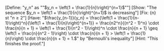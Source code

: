 [Define: "y_n" as ""$y_n = \left(1 + \frac{1}{n}\right)^{n+1}$""]
[Show: "The sequence $y_n = \left(1 + \frac{1}{n}\right)^{n+1}$ is decreasing"]
[Fix: {n} st "$n \ge 2$"]
[Have: "$\frac{y_{n-1}}{y_n} = \frac{\left(1 + \frac{1}{n-1}\right)^n}{\left(1 + \frac{1}{n}\right)^{n+1}} = \frac{n2^n}{(n^2 - 1)^n} \cdot \frac{n}{n + 1} = \left(1 + \frac{1}{n^2 - 1}\right)^n \cdot \frac{n}{n + 1} \geq \left(1 + \frac{n}{n^2 - 1}\right) \cdot \frac{n}{n + 1} > \left(1 + \frac{1}{n}\right) \cdot \frac{n}{n + 1} = 1.$" by "Bernoulli's inequality"]
[Hint: "This finishes the proof."]